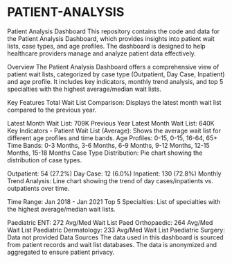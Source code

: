 # PATIENT-ANALYSIS
Patient Analysis Dashboard
This repository contains the code and data for the Patient Analysis Dashboard, which provides insights into patient wait lists, case types, and age profiles. The dashboard is designed to help healthcare providers manage and analyze patient data effectively.

Overview
The Patient Analysis Dashboard offers a comprehensive view of patient wait lists, categorized by case type (Outpatient, Day Case, Inpatient) and age profile. It includes key indicators, monthly trend analysis, and top 5 specialties with the highest average/median wait lists.

Key Features
Total Wait List Comparison: Displays the latest month wait list compared to the previous year.

Latest Month Wait List: 709K
Previous Year Latest Month Wait List: 640K
Key Indicators - Patient Wait List (Average): Shows the average wait list for different age profiles and time bands.
Age Profiles: 0-15, 0-15, 16-64, 65+
Time Bands: 0-3 Months, 3-6 Months, 6-9 Months, 9-12 Months, 12-15 Months, 15-18 Months
Case Type Distribution: Pie chart showing the distribution of case types.

Outpatient: 54 (27.2%)
Day Case: 12 (6.0%)
Inpatient: 130 (72.8%)
Monthly Trend Analysis: Line chart showing the trend of day cases/inpatients vs. outpatients over time.

Time Range: Jan 2018 - Jan 2021
Top 5 Specialties: List of specialties with the highest average/median wait lists.

Paediatric ENT: 272 Avg/Med Wait List
Paed Orthopaedic: 264 Avg/Med Wait List
Paediatric Dermatology: 233 Avg/Med Wait List
Paediatric Surgery: Data not provided
Data Sources
The data used in this dashboard is sourced from patient records and wait list databases. The data is anonymized and aggregated to ensure patient privacy.
